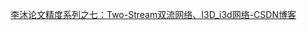 [李沐论文精度系列之七：Two-Stream双流网络、I3D\_i3d网络-CSDN博客](https://blog.csdn.net/qq_56591814/article/details/127873069)
